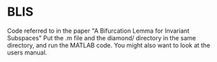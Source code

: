 # BLIS
Code referred to in the paper "A Bifurcation Lemma for Invariant Subspaces"
Put the .m file and the diamond/ directory in the same directory, and run the MATLAB code.
You might also want to look at the users manual.

